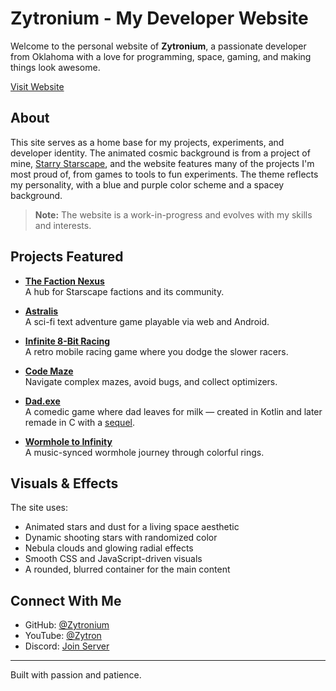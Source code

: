 # Zytronium - My Developer Website

Welcome to the personal website of **Zytronium**, a passionate developer from Oklahoma with a love for programming, space, gaming, and making things look awesome.

[Visit Website](https://zytronium.github.io)

## About

This site serves as a home base for my projects, experiments, and developer identity. The animated cosmic background
is from a project of mine, [Starry Starscape](https://zytronium.github.io/stars/), and the website features many of
the projects I'm most proud of, from games to tools to fun experiments. The theme reflects my personality, with a blue
and purple color scheme and a spacey background.

> **Note:** The website is a work-in-progress and evolves with my skills and interests.

## Projects Featured

- [**The Faction Nexus**](https://thefactionnexus.tech/about)  
  A hub for Starscape factions and its community.

- [**Astralis**](https://zytronium.github.io/atlas-hack_sprint_adventure/)  
  A sci-fi text adventure game playable via web and Android.

- [**Infinite 8-Bit Racing**](https://play.google.com/store/apps/details?id=com.zytronium.a8bitracing)  
  A retro mobile racing game where you dodge the slower racers.

- [**Code Maze**](https://play.google.com/store/apps/details?id=com.zytronium.CodeMaze)  
  Navigate complex mazes, avoid bugs, and collect optimizers.

- [**Dad.exe**](https://github.com/Zytronium/dad.exe/releases/tag/v1.1.0-milk)  
  A comedic game where dad leaves for milk — created in Kotlin and later remade in C with a [sequel](https://github.com/Zytronium/dad_exe_2).

- [**Wormhole to Infinity**](https://zytronium.itch.io/wormhole-2-infinity)  
  A music-synced wormhole journey through colorful rings.

## Visuals & Effects

The site uses:
- Animated stars and dust for a living space aesthetic
- Dynamic shooting stars with randomized color
- Nebula clouds and glowing radial effects
- Smooth CSS and JavaScript-driven visuals
- A rounded, blurred container for the main content 

## Connect With Me

- GitHub: [@Zytronium](https://github.com/Zytronium)
- YouTube: [@Zytron](https://www.youtube.com/@Zytron)
- Discord: [Join Server](https://discord.gg/nMXxW5xVM4)

---

Built with passion and patience.
